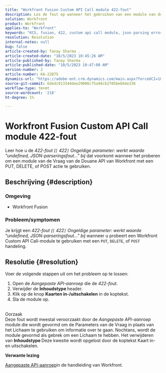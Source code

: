 ```yaml
---
title: "Workfront Fusion Custom API Call module 422-fout"
description: Los de fout op wanneer het gebruiken van een module van de Vraag van de Douane API van Workfront met een PUT, DELETE, of POST actie.
solution: Workfront
product: Workfront
applies-to: "Workfront"
keywords: "KCS, fusion, 422, custom api call module, json parsing error, workfront"
resolution: Resolution
internal-notes: null
bug: false
article-created-by: Tanay Sharma .
article-created-date: "10/5/2023 10:45:26 AM"
article-published-by: Tanay Sharma .
article-published-date: "10/5/2023 10:47:08 AM"
version-number: 2
article-number: KA-22875
dynamics-url: "https://adobe-ent.crm.dynamics.com/main.aspx?forceUCI=1&pagetype=entityrecord&etn=knowledgearticle&id=54b5994a-6c63-ee11-be6e-6045bd006e5a"
source-git-commit: 6dedc913344dee29006c75a94cb2f05beb64e336
workflow-type: tm+mt
source-wordcount: '218'
ht-degree: 1%

---
```


# Workfront Fusion Custom API Call module 422-fout


Leer hoe u de *422-fout (`[` 422`]`  Ongeldige parameter: werkt waarde &quot;undefined, JSON-parseringsfout...&quot; bij* dat voorkomt wanneer het proberen om een module van de Vraag van de Douane API van Workfront met een PUT, DELETE, of POST actie te gebruiken.

## Beschrijving {#description}


### Omgeving

- Workfront Fusion




### Probleem/symptomen

Je krijgt een *422-fout (`[` 422`]`  Ongeldige parameter: werkt waarde &quot;undefined, JSON-parseringsfout...&quot; bij* wanneer u probeert een Workfront Custom API Call-module te gebruiken met een `PUT`, `DELETE`, of `POST` handeling.


## Resolutie {#resolution}


Voer de volgende stappen uit om het probleem op te lossen:



1. Open de *Aangepaste API-aanroep* die de *422-fout*.
2. Verwijder de <b>Inhoudstype </b>header.
3. Klik op de knop <b>Kaarten in-/uitschakelen</b> in de koptekst.
4. Sla de module op.

<br>Oorzaak<br>
Deze fout wordt meestal veroorzaakt door de *Aangepaste API-aanroep* module die wordt gevormd om de Parameters van de Vraag in plaats van het Lichaam te gebruiken om informatie over te gaan. Nochtans, wordt de module gevormd als gebrek om een Lichaam te hebben. Het verwijderen van <b>Inhoudstype </b>Deze kwestie wordt opgelost door de koptekst Kaart in- en uitschakelen.



<b>Verwante lezing</b>

[Aangepaste API-aanroep](https://experienceleague.adobe.com/docs/workfront/using/adobe-workfront-fusion/fusion-apps-and-modules/workfront-modules.html#::text=%C2%A0Create%20Record-,Custom%20API%20Call,-Delete%20Record)in de handleiding van Workfront.
